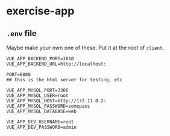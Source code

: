 # exercise-app


## `.env` file

Maybe make your own one of these. Put it at the root of `client`.

```
VUE_APP_BACKEND_PORT=3010
VUE_APP_BACKEND_URL=http://localhost:

PORT=8080 
## this is the html server for testing, etc

VUE_APP_MYSQL_PORT=3306
VUE_APP_MYSQL_USER=root
VUE_APP_MYSQL_HOST=http://172.17.0.2:
VUE_APP_MYSQL_PASSWORD=somepass
VUE_APP_MYSQL_DATABASE=web

VUE_APP_DEV_USERNAME=root
VUE_APP_DEV_PASSWORD=admin
```